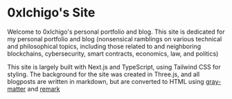 # 0xIchigo's Site

Welcome to 0xIchigo's personal portfolio and blog. This site is dedicated for my personal portfolio and blog (nonsensical ramblings on various technical and philosophical topics, including those related to and neighboring blockchains, cybersecurity, smart contracts, economics, law, and politics)

This site is largely built with Next.js and TypeScript, using Tailwind CSS for styling. The background for the site was created in Three.js, and all blogposts are written in markdown, but are converted to HTML using [gray-matter](https://github.com/jonschlinkert/gray-matter) and [remark](https://github.com/remarkjs/remark)